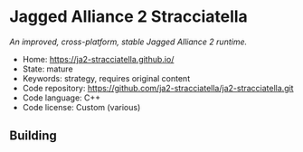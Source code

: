 # Jagged Alliance 2 Stracciatella

_An improved, cross-platform, stable Jagged Alliance 2 runtime._

- Home: https://ja2-stracciatella.github.io/
- State: mature
- Keywords: strategy, requires original content
- Code repository: https://github.com/ja2-stracciatella/ja2-stracciatella.git
- Code language: C++
- Code license: Custom (various)

## Building

